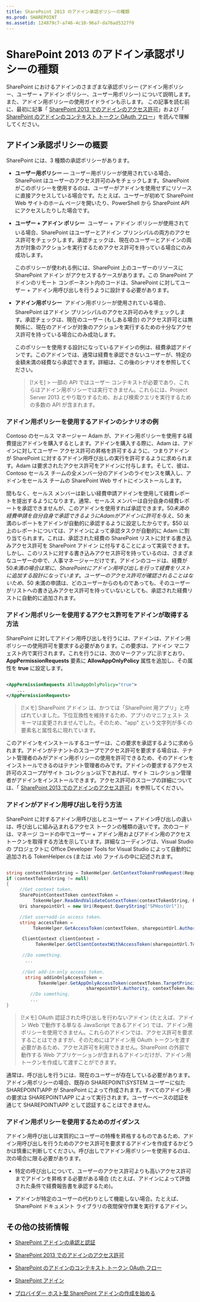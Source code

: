 ```yaml
---
title: SharePoint 2013 のアドイン承認ポリシーの種類
ms.prod: SHAREPOINT
ms.assetid: 124879c7-a746-4c10-96a7-da76ad5327f0
---
```



# SharePoint 2013 のアドイン承認ポリシーの種類
SharePoint におけるアドインのさまざまな承認ポリシー (アドイン用ポリシー、ユーザー + アドイン ポリシー、ユーザー用ポリシー) について説明します。また、アドイン用ポリシーの使用ガイドラインも示します。
この記事を読む前に、最初に記事「 [SharePoint 2013 でのアドインのアクセス許可](add-in-permissions-in-sharepoint-2013.md)」および「 [SharePoint のアドインのコンテキスト トークン OAuth フロー](context-token-oauth-flow-for-sharepoint-add-ins.md)」を読んで理解してください。
  
    
    


## アドイン承認ポリシーの概要
<a name="Overview"> </a>

SharePoint には、3 種類の承認ポリシーがあります。
  
    
    

- **ユーザー用ポリシー** ― ユーザー用ポリシーが使用されている場合、SharePoint はユーザーのアクセス許可のみをチェックします。SharePoint がこのポリシーを使用するのは、ユーザーがアドインを使用せずにリソースに直接アクセスしている場合です。たとえば、ユーザーが初めて SharePoint Web サイトのホーム ページを開いたり、PowerShell から SharePoint API にアクセスしたりした場合です。
    
    
    
  
- **ユーザー + アドイン ポリシー**  ユーザー + アドイン ポリシーが使用されている場合、SharePoint はユーザーとアドイン プリンシパルの両方のアクセス許可をチェックします。承認チェックは、現在のユーザーとアドインの両方が対象のアクションを実行するためアクセス許可を持っている場合にのみ成功します。
    
    このポリシーが使われる例には、SharePoint 上のユーザーのリソースに SharePoint アドイン がアクセスするケースがあります。この SharePoint アドインのリモート コンポーネント内のコードは、SharePoint に対してユーザー + アドイン用呼び出しを行うように設計する必要があります。
    
    
    
  
- **アドイン用ポリシー**  アドイン用ポリシーが使用されている場合、SharePoint はアドイン プリンシパルのアクセス許可のみをチェックします。承認チェックは、現在のユーザー (もしある場合) のアクセス許可とは無関係に、現在のアドインが対象のアクションを実行するための十分なアクセス許可を持っている場合にのみ成功します。
    
    このポリシーを使用する設計になっているアドインの例は、経費承認アドインです。このアドインでは、通常は経費を承認できないユーザーが、特定の金額未満の経費なら承認できます。詳細は、この後のシナリオを参照してください。 
    
    
    
    > [!メモ]
      > 一部の API ではユーザー コンテキストが必要であり、これらはアドイン用ポリシーでは実行できません。これらには、Project Server 2013 とやり取りするため、および検索クエリを実行するための多数の API が含まれます。 

### アドイン用ポリシーを使用するアドインのシナリオの例
<a name="Scenario"> </a>

Contoso のセールス マネージャー Adam が、アドイン用ポリシーを使用する経費提出アドインを購入するとします。アドインを購入する際に、Adam は、アドインに対してユーザー アクセス許可の昇格を許可するように、つまりアドインが SharePoint に対するアドイン用呼び出しの実行を許可するように求められます。Adam は要求されたアクセス許可をアドインに付与します。そして、彼は、Contoso セールス チームの全メンバー分のアドインのライセンスを購入し、アドインをセールス チームの SharePoint Web サイトにインストールします。
  
    
    
間もなく、セールス メンバーは新しい経費申請アドインを使用して経費レポートを提出するようになります。通常、セールス メンバーは自分自身の経費レポートを承認できませんが、このアドインを使用すれば承認できます。$50 未満の経費申請を自分自身で承認できるように Adam がアドインに許可を与え、$50 未満のレポートをアドインが自動的に承認するように設定したからです。$50 以上のレポートについては、アドインによって承認タスクが自動的に Adam に割り当てられます。これは、承認された経費の SharePoint リストに対する書き込みアクセス許可を SharePoint アドイン に付与することによって実装できます。しかし、このリストに対する書き込みアクセス許可を持っているのは、さまざまなユーザーの中で、人事マネージャーだけです。アドインのコードは、経費が $50 未満の場合は常に、SharePoint にアドイン用呼び出しを行って経費をリストに追加する設計になっています。ユーザーのアクセス許可が確認されることはないため、$50 未満の申請は、どのユーザーからのものであっても、そのユーザーがリストへの書き込みアクセス許可を持っていないとしても、承認された経費リストに自動的に追加されます。
  
    
    

  
    
    

### アドイン用ポリシーを使用するアクセス許可をアドインが取得する方法
<a name="Approve"> </a>

SharePoint に対してアドイン用呼び出しを行うには、アドインは、アドイン用ポリシーの使用許可を要求する必要があります。この要求は、アドイン マニフェスト内で実行されます。これを行うには、次のマークアップに示すとおり、 **AppPermissionRequests** 要素に **AllowAppOnlyPolicy** 属性を追加し、その属性を **true** に設定します。
  
    
    

```XML

<AppPermissionRequests AllowAppOnlyPolicy="true">
    ...
</AppPermissionRequests>
```


> [!メモ]
> SharePoint アドイン は、かつては「SharePoint 用アプリ」と呼ばれていました。下位互換性を維持するため、アプリのマニフェスト スキーマは変更されませんでした。そのため、"app" という文字列が多くの要素名と属性名に現れています。 
  
    
    

このアドインをインストールするユーザーは、この要求を承認するように求められます。アドインがテナントのスコープでアクセス許可を要求する場合は、テナント管理者のみがアドイン用ポリシーの使用を許可できるため、そのアドインをインストールできるのはテナント管理者のみです。アドインの要求するアクセス許可のスコープがサイト コレクション以下であれば、サイト コレクション管理者がアドインをインストールできます。アクセス許可のスコープの詳細については、「 [SharePoint 2013 でのアドインのアクセス許可](add-in-permissions-in-sharepoint-2013.md)」を参照してください。
  
    
    

### アドインがアドイン用呼び出しを行う方法
<a name="AppOnlyCalls"> </a>

SharePoint に対するアドイン用呼び出しとユーザー + アドイン呼び出しの違いは、呼び出しに組み込まれるアクセス トークンの種類の違いです。次のコードは、マネージ コードの中でユーザー + アドイン用およびアドイン用のアクセス トークンを取得する方法を示しています。詳細なコーディングは、Visual Studio の プロジェクトに Office Developer Tools for Visual Studio によって自動的に追加される TokenHelper.cs (または .vb) ファイルの中に記述されます。
  
    
    

```cs

string contextTokenString = TokenHelper.GetContextTokenFromRequest(Request);
if (contextTokenString != null)
{
     //Get context token.
     SharePointContextToken contextToken =
          TokenHelper.ReadAndValidateContextToken(contextTokenString, Request.Url.Authority);
     Uri sharepointUrl = new Uri(Request.QueryString["SPHostUrl"]);

     //Get user+add-in access token.
     string accessToken =
          TokenHelper.GetAccessToken(contextToken, sharepointUrl.Authority).AccessToken;

      ClientContext clientContext =
           TokenHelper.GetClientContextWithAccessToken(sharepointUrl.ToString(), accessToken);

      //Do something. 
       ...
    
      //Get add-in-only access token.
       string addinOnlyAccessToken = 
            TokenHelper.GetAppOnlyAccessToken(contextToken.TargetPrincipalName, 
                              sharepointUrl.Authority, contextToken.Realm).AccessToken;
         //Do something.
         ...
}
```


> [!メモ]
> OAuth 認証された呼び出しを行わないアドイン (たとえば、アドイン Web で動作する単なる JavaScript であるアドイン) では、アドイン用ポリシーを使用できません。これらのアドインでは、アクセス許可を要求することはできますが、そのためにはアドイン用 OAuth トークンを渡す必要があるため、アクセス許可を利用できません。SharePoint の外部で動作する Web アプリケーションが含まれるアドインだけが、アドイン用トークンを作成して渡すことができます。 
  
    
    

通常は、呼び出しを行うには、現在のユーザーが存在している必要があります。アドイン用ポリシーの場合、既存の SHAREPOINT\\SYSTEM ユーザーに似た SHAREPOINT\\APP が SharePoint によって作成されます。すべてのアドイン用の要求は SHAREPOINT\\APP によって実行されます。ユーザーベースの認証を通じて SHAREPOINT\\APP として認証することはできません。
  
    
    

### アドイン用ポリシーを使用するためのガイダンス
<a name="GuidelinesFor"> </a>

アドイン用呼び出しは実質的にユーザーの特権を昇格するものであるため、アドイン用呼び出しを行うためのアクセス許可を要求するアドインを作成するかどうかは慎重に判断してください。呼び出しでアドイン用ポリシーを使用するのは、次の場合に限る必要があります。
  
    
    

- 特定の呼び出しについて、ユーザーのアクセス許可よりも高いアクセス許可までアドインを昇格する必要がある場合 (たとえば、アドインによって評価された条件で経費報告書を承認するため)。
    
  
- アドインが特定のユーザーの代わりとして機能しない場合。たとえば、SharePoint ドキュメント ライブラリの夜間保守作業を実行するアドイン。
    
  

## その他の技術情報
<a name="AR"> </a>


-  [SharePoint アドインの承認と認証](authorization-and-authentication-of-sharepoint-add-ins.md)
    
  
-  [SharePoint 2013 でのアドインのアクセス許可](add-in-permissions-in-sharepoint-2013.md)
    
  
-  [SharePoint のアドインのコンテキスト トークン OAuth フロー](context-token-oauth-flow-for-sharepoint-add-ins.md)
    
  
-  [SharePoint アドイン](sharepoint-add-ins.md)
    
  
-  [プロバイダー ホスト型 SharePoint アドインの作成を始める](get-started-creating-provider-hosted-sharepoint-add-ins.md)
    
  

